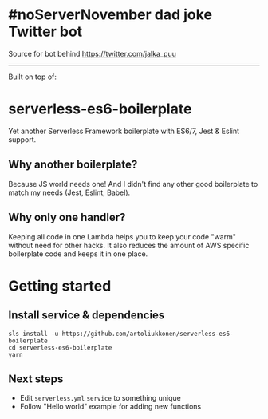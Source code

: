 # #noServerNovember dad joke Twitter bot

Source for bot behind https://twitter.com/jalka_puu

---

Built on top of:

# serverless-es6-boilerplate

Yet another Serverless Framework boilerplate with ES6/7, Jest & Eslint support.

## Why another boilerplate?

Because JS world needs one! And I didn't find any other good boilerplate to match my needs (Jest, Eslint, Babel). 

## Why only one handler?

Keeping all code in one Lambda helps you to keep your code "warm" without need for other hacks. It also reduces the amount of AWS specific boilerplate code and keeps it in one place. 

# Getting started

## Install service & dependencies

```
sls install -u https://github.com/artoliukkonen/serverless-es6-boilerplate
cd serverless-es6-boilerplate
yarn
```

## Next steps

* Edit `serverless.yml` `service` to something unique
* Follow "Hello world" example for adding new functions
